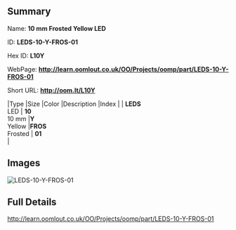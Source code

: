 

## Summary
 
Name: __10 mm Frosted Yellow LED__

ID: __LEDS-10-Y-FROS-01__

Hex ID: __L10Y__

WebPage: __http://learn.oomlout.co.uk/OO/Projects/oomp/part/LEDS-10-Y-FROS-01__

Short URL: __http://oom.lt/L10Y__


|Type   |Size   |Color   |Description   |Index   |
| __LEDS__ <br>LED  | __10__<br>10 mm   |__Y__<br>Yellow    |__FROS__<br>Frosted    | __01__<br>  |


## Images
![LEDS-10-Y-FROS-01](http://oomlout.com/oomp-gen/parts/LEDS-10-Y-FROS-01/LEDS-10-Y-FROS-01_420.jpg)

## Full Details

 http://learn.oomlout.co.uk/OO/Projects/oomp/part/LEDS-10-Y-FROS-01

